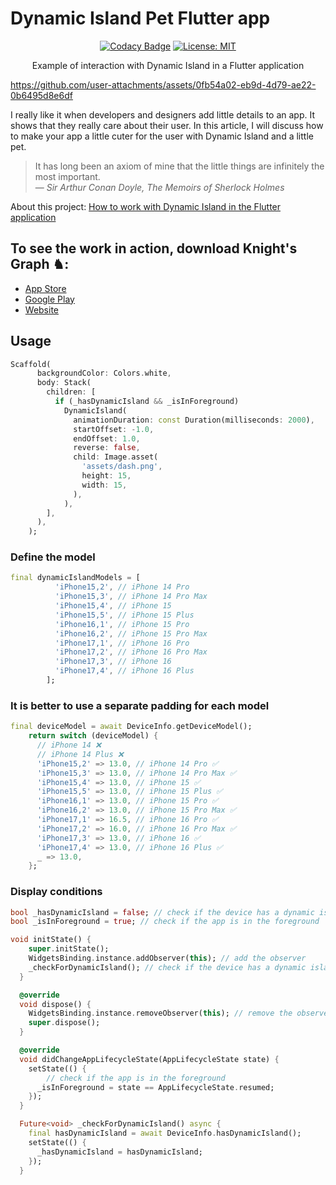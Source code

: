 # Dynamic Island Pet Flutter app

<div align="center">

  [![Codacy Badge](https://app.codacy.com/project/badge/Grade/0084a6637dab4330be86c666f10c2606)](https://app.codacy.com/gh/khlebobul/dynamic_island_pet/dashboard?utm_source=gh&utm_medium=referral&utm_content=&utm_campaign=Badge_grade) [![License: MIT](https://img.shields.io/badge/License-MIT-yellow.svg)](https://opensource.org/licenses/MIT)

  <p>Example of interaction with Dynamic Island in a Flutter application</p>

</div>

https://github.com/user-attachments/assets/0fb54a02-eb9d-4d79-ae22-0b6495d8e6df

I really like it when developers and designers add little details to an app. It shows that they really care about their user. In this article, I will discuss how to make your app a little cuter for the user with Dynamic Island and a little pet.

> It has long been an axiom of mine that the little things are infinitely the most important.  
> — *Sir Arthur Conan Doyle, The Memoirs of Sherlock Holmes*

About this project: [How to work with Dynamic Island in the Flutter application](https://medium.com/@khlebobul/how-to-work-with-dynamic-island-in-the-flutter-application-89851b0d9887)

## To see the work in action, download Knight's Graph ♞: 
- [App Store](https://apps.apple.com/us/app/knights-graph/id6737812039)
- [Google Play](https://play.google.com/store/apps/details?id=com.khlebobul.knights_graph)
- [Website](https://knightsgraph.vercel.app)

## Usage

```dart
Scaffold(
      backgroundColor: Colors.white,
      body: Stack(
        children: [
          if (_hasDynamicIsland && _isInForeground)
            DynamicIsland(
              animationDuration: const Duration(milliseconds: 2000),
              startOffset: -1.0,
              endOffset: 1.0,
              reverse: false,
              child: Image.asset(
                'assets/dash.png',
                height: 15,
                width: 15,
              ),
            ),
        ],
      ),
    );
```

### Define the model
```dart
final dynamicIslandModels = [
          'iPhone15,2', // iPhone 14 Pro
          'iPhone15,3', // iPhone 14 Pro Max
          'iPhone15,4', // iPhone 15
          'iPhone15,5', // iPhone 15 Plus
          'iPhone16,1', // iPhone 15 Pro
          'iPhone16,2', // iPhone 15 Pro Max
          'iPhone17,1', // iPhone 16 Pro
          'iPhone17,2', // iPhone 16 Pro Max
          'iPhone17,3', // iPhone 16
          'iPhone17,4', // iPhone 16 Plus
        ];
```

### It is better to use a separate padding for each model
```dart
final deviceModel = await DeviceInfo.getDeviceModel();
    return switch (deviceModel) {
      // iPhone 14 ❌
      // iPhone 14 Plus ❌
      'iPhone15,2' => 13.0, // iPhone 14 Pro ✅
      'iPhone15,3' => 13.0, // iPhone 14 Pro Max ✅
      'iPhone15,4' => 13.0, // iPhone 15 ✅
      'iPhone15,5' => 13.0, // iPhone 15 Plus ✅
      'iPhone16,1' => 13.0, // iPhone 15 Pro ✅
      'iPhone16,2' => 13.0, // iPhone 15 Pro Max ✅
      'iPhone17,1' => 16.5, // iPhone 16 Pro ✅
      'iPhone17,2' => 16.0, // iPhone 16 Pro Max ✅
      'iPhone17,3' => 13.0, // iPhone 16 ✅
      'iPhone17,4' => 13.0, // iPhone 16 Plus ✅
      _ => 13.0,
    };
```
### Display conditions
```dart
bool _hasDynamicIsland = false; // check if the device has a dynamic island
bool _isInForeground = true; // check if the app is in the foreground

void initState() {
    super.initState();
    WidgetsBinding.instance.addObserver(this); // add the observer
    _checkForDynamicIsland(); // check if the device has a dynamic island
  }

  @override
  void dispose() {
    WidgetsBinding.instance.removeObserver(this); // remove the observer
    super.dispose();
  }

  @override
  void didChangeAppLifecycleState(AppLifecycleState state) {
    setState(() {
        // check if the app is in the foreground
      _isInForeground = state == AppLifecycleState.resumed;
    });
  }

  Future<void> _checkForDynamicIsland() async {
    final hasDynamicIsland = await DeviceInfo.hasDynamicIsland();
    setState(() {
      _hasDynamicIsland = hasDynamicIsland;
    });
  }
```
